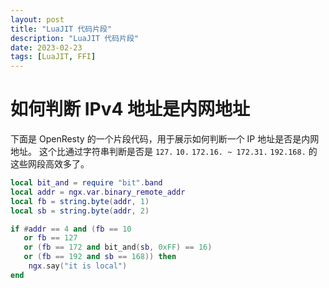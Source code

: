```yaml
---
layout: post
title: "LuaJIT 代码片段"
description: "LuaJIT 代码片段"
date: 2023-02-23
tags: [LuaJIT, FFI]
---
```


# 如何判断 IPv4 地址是内网地址

下面是 OpenResty 的一个片段代码，用于展示如何判断一个 IP 地址是否是内网地址。
这个比通过字符串判断是否是 `127.` `10.` `172.16. ~ 172.31.` `192.168.` 的这些网段高效多了。

```lua
local bit_and = require "bit".band
local addr = ngx.var.binary_remote_addr
local fb = string.byte(addr, 1)
local sb = string.byte(addr, 2)

if #addr == 4 and (fb == 10
   or fb == 127
   or (fb == 172 and bit_and(sb, 0xFF) == 16)
   or (fb == 192 and sb == 168)) then
    ngx.say("it is local")
end
```
